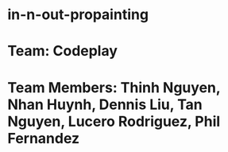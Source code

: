 # in-n-out-propainting
# Team: Codeplay
# Team Members: Thinh Nguyen, Nhan Huynh, Dennis Liu, Tan Nguyen, Lucero Rodriguez, Phil Fernandez
